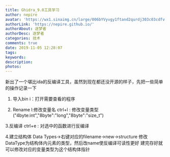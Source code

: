 ```yaml
---
title: Ghidra_9.0工具学习
author: nepire
avatar: 'https://wx1.sinaimg.cn/large/006bYVyvgy1ftand2qurdj303c03cdfv.jpg'
authorLink: 'https://nepire.github.io/'
authorAbout: 逐梦者
authorDesc: 逐梦者
categories: 技术
comments: true
date: 2019-11-05 12:28:07
tags:
keywords:
description:
photos:
---
```

新出了一个堪比ida的反编译工具，虽然到现在都还没开源的样子，先把一些简单的操作记录一下





1. 导入bin
 i：打开需要查看的程序

2. Rename
 l:修改变量名
 ctrl+l : 修改变量类型 ("4byte:int","8byte":"long","8byte":"size_t")

3.反编译
 ctrl+e : 对选中的函数进行反编译

4.建立结构体
 Data Types->右键对应的filename->new->structure
 修改DataType为结构体内元素的类型，然后改name使反编译可读性更好
 建完存好就可以修改对应的变量类型为这个结构体指针
